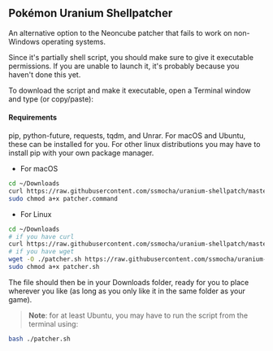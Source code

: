 ## Pokémon Uranium Shellpatcher

An alternative option to the Neoncube patcher that fails to work on
non-Windows operating systems.

Since it's partially shell script, you should make sure to give it executable permissions.
If you are unable to launch it, it's probably because you haven't done this yet.

To download the script and make it executable, open a Terminal window and type (or copy/paste):

#### Requirements

pip, python-future, requests, tqdm, and Unrar. For macOS and Ubuntu, these can be installed for you.
For other linux distributions you may have to install pip with your own package
manager.

+ For macOS
```sh
cd ~/Downloads
curl https://raw.githubusercontent.com/ssmocha/uranium-shellpatch/master/patcher-start.sh > patcher.command
sudo chmod a+x patcher.command
```

+ For Linux
```sh
cd ~/Downloads
# if you have curl
curl https://raw.githubusercontent.com/ssmocha/uranium-shellpatch/master/patcher-start.sh > patcher.sh
# if you have wget
wget -O ./patcher.sh https://raw.githubusercontent.com/ssmocha/uranium-shellpatch/master/patcher-start.sh
sudo chmod a+x patcher.sh
```

The file should then be in your Downloads folder, ready for you to place
wherever you like (as long as you only like it in the same folder as your
game).
>**Note**: for at least Ubuntu, you may have to run the script from the terminal using:
```sh
bash ./patcher.sh
```
